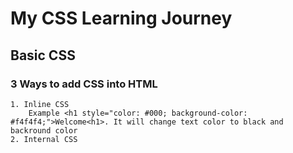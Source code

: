 # My CSS Learning Journey

## Basic CSS
### 3 Ways to add CSS into HTML
```
1. Inline CSS
    Example <h1 style="color: #000; background-color: #f4f4f4;">Welcome<h1>. It will change text color to black and backround color
2. Internal CSS
```